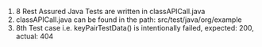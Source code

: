 1. 8 Rest Assured Java Tests are written in classAPICall.java
2. classAPICall.java can be found in the path: src/test/java/org/example
3. 8th Test case i.e. keyPairTestData() is intentionally failed, expected: 200, actual: 404
